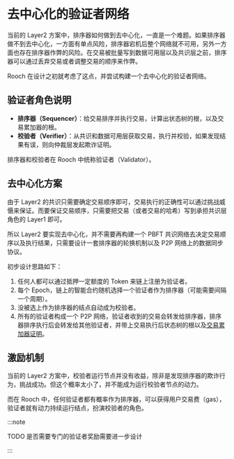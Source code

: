 # 去中心化的验证者网络

当前的 Layer2 方案中，排序器如何做到去中心化，一直是一个难题。如果排序器做不到去中心化，一方面有单点风险，排序器宕机后整个网络就不可用，另外一方面也存在排序器作弊的风险。在交易被批量写到数据可用层以及共识层之前，排序器可以通过丢弃交易或者调整交易的顺序来作弊。

Rooch 在设计之初就考虑了这点，并尝试构建一个去中心化的验证者网络。

## 验证者角色说明

* **排序器（Sequencer）**：给交易排序并执行交易，计算出状态树的根，以及交易累加器的根。
* **校验者（Verifier）**：从共识和数据可用层获取交易，执行并校验，如果发现结果有误，则向仲裁层发起欺诈证明。

排序器和校验者在 Rooch 中统称验证者（Validator）。

## 去中心化方案

由于 Layer2 的共识只需要确定交易顺序即可，交易执行的正确性可以通过挑战威慑来保证。而要保证交易顺序，只需要把交易（或者交易的哈希）写到承担共识层角色的 Layer1 即可。

所以 Layer2 要实现去中心化，并不需要再构建一个 PBFT 共识网络去决定交易顺序以及执行结果，只需要设计一套排序器的轮换机制以及 P2P 网络上的数据同步协议。

初步设计思路如下：

1. 任何人都可以通过抵押一定额度的 Token 来链上注册为验证者。
2. 每个 Epoch，链上的智能合约随机选择一个验证者作为排序器（可能需要间隔一个周期）。
3. 没被选上作为排序器的结点自动成为校验者。
4. 所有的验证者构成一个 P2P 网络，验证者收到的交易会转发给排序器，排序器排序执行后会转发给其他验证者，并带上交易执行后状态树的根以及[交易累加器证明](03-transaction-accumulator-proofs.md)。

## 激励机制

当前的 Layer2 方案中，校验者运行节点并没有收益，除非是发现排序器的欺诈行为，挑战成功。但这个概率太小了，并不能成为运行校验者节点的动力。

而在 Rooch 中，任何验证者都有概率作为排序器，可以获得用户交易费（gas），验证者就有动力持续运行结点，扮演校验者的角色。

:::note

TODO 是否需要专门的验证者奖励需要进一步设计

:::